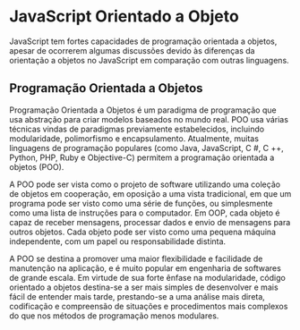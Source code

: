 # JavaScript Orientado a Objeto

JavaScript tem fortes capacidades de programação orientada a objetos, apesar de ocorrerem algumas discussões devido às diferenças da orientação a objetos no JavaScript em comparação com outras linguagens.

## Programação Orientada a Objetos
Programação Orientada a Objetos é um paradigma de programação que usa abstração para criar modelos baseados no mundo real. POO usa várias técnicas vindas de paradigmas previamente estabelecidos, incluindo modularidade, polimorfismo e encapsulamento. Atualmente, muitas linguagens de programação populares (como Java, JavaScript, C #, C ++, Python, PHP, Ruby e Objective-C) permitem a programação orientada a objetos (POO).

A POO pode ser vista como o projeto de software utilizando uma coleção de objetos em cooperação, em oposição a uma vista tradicional, em que um programa pode ser visto como uma série de funções, ou simplesmente como uma lista de instruções para o computador. Em OOP, cada objeto é capaz de receber mensagens, processar dados e envio de mensagens para outros objetos. Cada objeto pode ser visto como uma pequena máquina independente, com um papel ou responsabilidade distinta.

A POO se destina a promover uma maior flexibilidade e facilidade de manutenção na aplicação, e é muito popular em engenharia de softwares de grande escala. Em virtude de sua forte ênfase na modularidade, código orientado a objetos destina-se a ser mais simples de desenvolver e mais fácil de entender mais tarde, prestando-se a uma análise mais direta, codificação e compreensão de situações e procedimentos mais complexos do que nos métodos de programação menos modulares.

